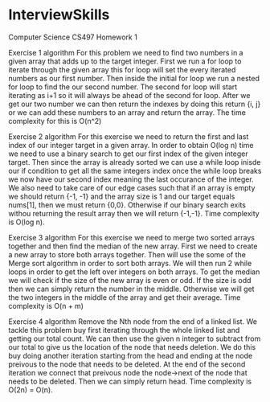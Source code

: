 # InterviewSkills
Computer Science CS497
Homework 1

Exercise 1 algorithm
    For this problem we need to find two numbers in a given array that adds up to the target integer.
    First we run a for loop to iterate through the given array this for loop will set the every iterated numbers as our first number. 
    Then inside the initial for loop we run a nested for loop to find the our second number. The second for loop will start iterating as i+1 so it will always be ahead
    of the second for loop. After we get our two number we can then return the indexes by doing this return {i, j} or we can add these numbers to an array and return the     array. The time complexity for this is O(n^2)
    
Exercise 2 algorithm
    For this exercise we need to return the first and last index of our integer target in a given array.
    In order to obtain O(log n) time we need to use a binary search to get our first index of the given integer target. Then since the array is already sorted we can use     a while loop inisde our if condition to get all the same integers index once the while loop breaks we now have our second index meaning the last occurance of the         integer. We also need to take care of our edge cases such that if an array is empty we should return {-1, -1} and the array size is 1 and our target equals nums[1],
    then we must return {0,0}. Otherwise if our binary search exits withou returning the result array then we will return {-1,-1}. Time complexity is O(log n).
 
Exercise 3 algorithm
    For this exercise we need to merge two sorted arrays together and then find the median of the new array. First we need to create a new array to store both arrays         together. Then will use the some of the Merge sort algorithm in order to sort both arrays. We will then run 2 while loops in order to get the left over integers on       both arrays. To get the median we will check if the size of the new array is even or odd. If the size is odd then we can simply return the number in the middle.         Otherwise we will get the two integers in the middle of the array and get their average. Time complexity is O(n + m)
    
Exercise 4 algorithm
    Remove the Nth node from the end of a linked list. We tackle this problem buy first iterating through the whole linked list and getting our total count. We can         then use the given n integer to subtract from our total to give us the location of the node that needs deletion. We do this buy doing another iteration starting from    the head and ending at the node preivous to the node that needs to be deleted. At the end of the second iteration we connect that preivous node the node->next of the     node that needs to be deleted. Then we can simply return head. Time complexity is O(2n) = O(n).
    
